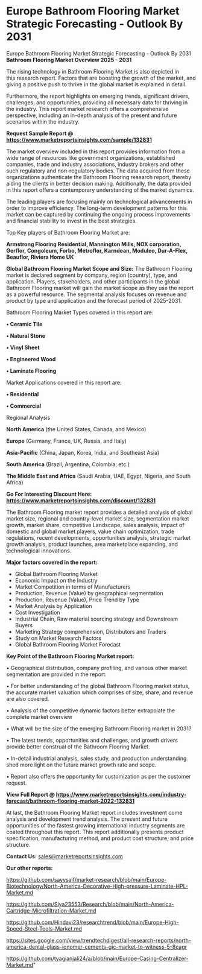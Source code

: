 # Europe Bathroom Flooring Market Strategic Forecasting - Outlook By 2031
 Europe Bathroom Flooring Market Strategic Forecasting - Outlook By 2031
<Strong> Bathroom Flooring Market Overview 2025 - 2031</strong>

The rising technology in Bathroom Flooring Market is also depicted in this research report. Factors that are boosting the growth of the market, and giving a positive push to thrive in the global market is explained in detail.

Furthermore, the report highlights on emerging trends, significant drivers, challenges, and opportunities, providing all necessary data for thriving in the industry. This report market research offers a comprehensive perspective, including an in-depth analysis of the present and future scenarios within the industry.

<strong>Request Sample Report @ <a href=https://www.marketreportsinsights.com/sample/132831>https://www.marketreportsinsights.com/sample/132831</a></strong>

The market overview included in this report provides information from a wide range of resources like government organizations, established companies, trade and industry associations, industry brokers and other such regulatory and non-regulatory bodies. The data acquired from these organizations authenticate the Bathroom Flooring research report, thereby aiding the clients in better decision making. Additionally, the data provided in this report offers a contemporary understanding of the market dynamics.

The leading players are focusing mainly on technological advancements in order to improve efficiency. The long-term development patterns for this market can be captured by continuing the ongoing process improvements and financial stability to invest in the best strategies.

Top Key players of Bathroom Flooring Market are:

<strong>Armstrong Flooring Residential, Mannington Mills, NOX corporation, Gerflor, Congoleum, Forbo, Metroflor, Karndean, Moduleo, Dur-A-Flex, Beauflor, Riviera Home UK</strong>

<strong><b>Global Bathroom Flooring Market Scope and Size:</b></strong>
The Bathroom Flooring market is declared segment by company, region (country), type, and application. Players, stakeholders, and other participants in the global Bathroom Flooring market will gain the market scope as they use the report as a powerful resource. The segmental analysis focuses on revenue and product by type and application and the forecast period of 2025-2031.

Bathroom Flooring Market Types covered in this report are:

<strong>• Ceramic Tile

• Natural Stone

• Vinyl Sheet

• Engineered Wood

• Laminate Flooring</strong>

Market Applications covered in this report are:

<strong>• Residential

• Commercial</strong> 

Regional Analysis

<strong>North America</strong> (the United States, Canada, and Mexico)

<strong>Europe</strong> (Germany, France, UK, Russia, and Italy)

<strong>Asia-Pacific</strong> (China, Japan, Korea, India, and Southeast Asia)

<strong>South America</strong> (Brazil, Argentina, Colombia, etc.)

<strong>The Middle East and Africa</strong> (Saudi Arabia, UAE, Egypt, Nigeria, and South Africa)

<strong>Go For Interesting Discount Here: <a href=https://www.marketreportsinsights.com/discount/132831>https://www.marketreportsinsights.com/discount/132831</a></strong>

The Bathroom Flooring market report provides a detailed analysis of global market size, regional and country-level market size, segmentation market growth, market share, competitive Landscape, sales analysis, impact of domestic and global market players, value chain optimization, trade regulations, recent developments, opportunities analysis, strategic market growth analysis, product launches, area marketplace expanding, and technological innovations.

<strong><b>Major factors covered in the report:</b></strong>
<ul>
  <li>Global Bathroom Flooring Market </li>
  <li>Economic Impact on the Industry</li>
  <li>Market Competition in terms of Manufacturers</li>
  <li>Production, Revenue (Value) by geographical segmentation</li>
  <li>Production, Revenue (Value), Price Trend by Type</li>
  <li>Market Analysis by Application</li>
  <li>Cost Investigation</li>
  <li>Industrial Chain, Raw material sourcing strategy and Downstream Buyers</li>
  <li>Marketing Strategy comprehension, Distributors and Traders</li>
  <li>Study on Market Research Factors</li>
  <li>Global Bathroom Flooring Market Forecast</li>
</ul>

<strong><b>Key Point of the Bathroom Flooring Market report:</b></strong>

• Geographical distribution, company profiling, and various other market segmentation are provided in the report.

• For better understanding of the global Bathroom Flooring market status, the accurate market valuation which comprises of size, share, and revenue are also covered.

• Analysis of the competitive dynamic factors better extrapolate the complete market overview

• What will be the size of the emerging Bathroom Flooring market in 2031?

• The latest trends, opportunities and challenges, and growth drivers provide better construal of the Bathroom Flooring Market.

• In-detail industrial analysis, sales study, and production understanding shed more light on the future market growth rate and scope.

• Report also offers the opportunity for customization as per the customer request.

<strong><b>View Full Report @ <a href=https://www.marketreportsinsights.com/industry-forecast/bathroom-flooring-market-2022-132831>https://www.marketreportsinsights.com/industry-forecast/bathroom-flooring-market-2022-132831</a></b></strong>


At last, the Bathroom Flooring Market report includes investment come analysis and development trend analysis. The present and future opportunities of the fastest growing international industry segments are coated throughout this report. This report additionally presents product specification, manufacturing method, and product cost structure, and price structure.

<strong>Contact Us:</strong>
sales@marketreportsinsights.com

<strong>Our other reports:</strong>

<a href=https://github.com/sayysaif/market-research/blob/main/Europe-Biotechnology/North-America-Decorative-High-pressure-Laminate-HPL-Market.md>https://github.com/sayysaif/market-research/blob/main/Europe-Biotechnology/North-America-Decorative-High-pressure-Laminate-HPL-Market.md</a>

<a href=https://github.com/Siya23553/Research/blob/main/North-America-Cartridge-Microfiltration-Market.md>https://github.com/Siya23553/Research/blob/main/North-America-Cartridge-Microfiltration-Market.md</a>

<a href=https://github.com/Hindavi23/researchtrend/blob/main/Europe-High-Speed-Steel-Tools-Market.md>https://github.com/Hindavi23/researchtrend/blob/main/Europe-High-Speed-Steel-Tools-Market.md</a>

<a href=https://sites.google.com/view/trendtechdigest/all-research-reports/north-america-dental-glass-ionomer-cements-gic-market-to-witness-5-8cagr>https://sites.google.com/view/trendtechdigest/all-research-reports/north-america-dental-glass-ionomer-cements-gic-market-to-witness-5-8cagr</a>

<a href=https://github.com/tyagianjali24/a/blob/main/Europe-Casing-Centralizer-Market.md>https://github.com/tyagianjali24/a/blob/main/Europe-Casing-Centralizer-Market.md</a>"
